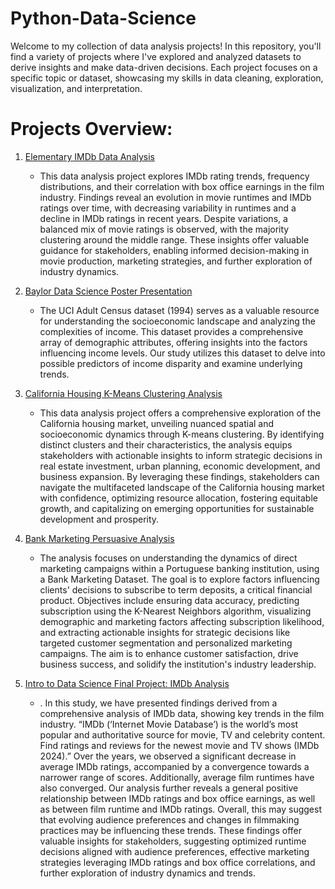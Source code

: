# Python-Data-Science
Welcome to my collection of data analysis projects! In this repository, you'll find a variety of projects where I've explored and analyzed datasets to derive insights and make data-driven decisions. Each project focuses on a specific topic or dataset, showcasing my skills in data cleaning, exploration, visualization, and interpretation.

# Projects Overview:
1. [Elementary IMDb Data Analysis](https://github.com/jasminejl/Python-Data-Analysis/blob/main/IMDb%20Data.ipynb)
   - This data analysis project explores IMDb rating trends, frequency distributions, and their correlation with box office earnings in the   film industry. Findings reveal an evolution in movie runtimes and IMDb ratings over time, with decreasing variability in runtimes and a decline in IMDb ratings in recent years. Despite variations, a balanced mix of movie ratings is observed, with the majority clustering around the middle range. These insights offer valuable guidance for stakeholders, enabling informed decision-making in movie production, marketing strategies, and further exploration of industry dynamics.
  
2. [Baylor Data Science Poster Presentation](https://github.com/jasminejl/Python-Data-Analysis/blob/main/Jordan-Lake_Severson_Poster.pdf)
   - The UCI Adult Census dataset (1994) serves as a valuable resource for understanding the socioeconomic landscape and analyzing the complexities of income. This dataset provides a comprehensive array of demographic attributes, offering insights into the factors influencing income levels. Our study utilizes this dataset to delve into possible predictors of income disparity and examine underlying trends.

3. [California Housing K-Means Clustering Analysis](https://github.com/jasminejl/Python-Data-Analysis/blob/main/California%20Housing%20Prices%20K-Means%20Clustering%20Analysis%20(1).ipynb)
   - This data analysis project offers a comprehensive exploration of the California housing market, unveiling nuanced spatial and socioeconomic dynamics through K-means clustering. By identifying distinct clusters and their characteristics, the analysis equips stakeholders with actionable insights to inform strategic decisions in real estate investment, urban planning, economic development, and business expansion. By leveraging these findings, stakeholders can navigate the multifaceted landscape of the California housing market with confidence, optimizing resource allocation, fostering equitable growth, and capitalizing on emerging opportunities for sustainable development and prosperity.
  
4. [Bank Marketing Persuasive Analysis](https://github.com/jasminejl/Python-Data-Analysis/blob/main/BankMarketing-2-1-2%20(1).ipynb)
   - The analysis focuses on understanding the dynamics of direct marketing campaigns within a Portuguese banking institution, using a Bank Marketing Dataset. The goal is to explore factors influencing clients' decisions to subscribe to term deposits, a critical financial product. Objectives include ensuring data accuracy, predicting subscription using the K-Nearest Neighbors algorithm, visualizing demographic and marketing factors affecting subscription likelihood, and extracting actionable insights for strategic decisions like targeted customer segmentation and personalized marketing campaigns. The aim is to enhance customer satisfaction, drive business success, and solidify the institution's industry leadership.


5. [Intro to Data Science Final Project: IMDb Analysis](https://github.com/jasminejl/Python-Data-Analysis/blob/main/finalprojectintro.pdf)
   - . In this study, we have presented findings derived from a comprehensive analysis of IMDb data, showing key trends in the film industry. “IMDb (‘Internet Movie Database’) is the world’s most popular and authoritative source for
movie, TV and celebrity content. Find ratings and reviews for the newest movie and TV shows (IMDb 2024).” Over the years, we observed a significant decrease in average IMDb ratings, accompanied by a convergence towards a narrower range of scores. Additionally, average film runtimes have also converged. Our analysis further reveals a general positive relationship between IMDb ratings and box office earnings, as well as between film runtime and IMDb ratings. Overall, this may suggest that evolving audience preferences and
changes in filmmaking practices may be influencing these trends. These findings offer valuable insights for stakeholders, suggesting optimized runtime decisions aligned with audience preferences, effective marketing strategies leveraging IMDb ratings and box office correlations, and further exploration of industry dynamics and trends.
